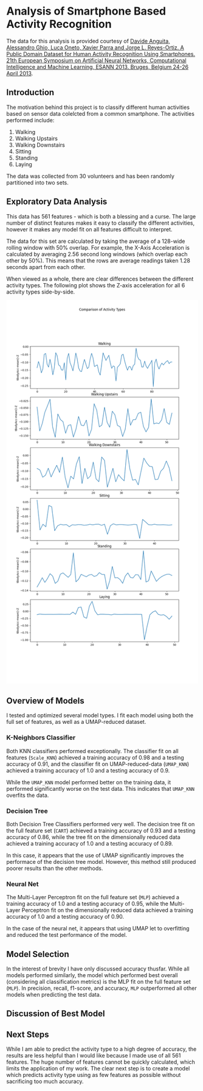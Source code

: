 # Analysis of Smartphone Based Activity Recognition 

The data for this analysis is provided courtesy of [Davide Anguita, Alessandro Ghio, Luca Oneto, Xavier Parra and Jorge L. Reyes-Ortiz. A Public Domain Dataset for Human Activity Recognition Using Smartphones. 21th European Symposium on Artificial Neural Networks, Computational Intelligence and Machine Learning, ESANN 2013. Bruges, Belgium 24-26 April 2013](https://archive.ics.uci.edu/dataset/240/human+activity+recognition+using+smartphones). 

## Introduction 

The motivation behind this project is to classify different human activities based on sensor data colelcted from a common smartphone. The activities performed include: 

1. Walking 
2. Walking Upstairs 
3. Walking Downstairs 
4. Sitting 
5. Standing 
6. Laying 

The data was collected from 30 volunteers and has been randomly partitioned into two sets. 


## Exploratory Data Analysis 

This data has $561$ features - which is both a blessing and a curse. The large number of distinct features makes it easy to classify the different activities, however it makes any model fit on all features difficult to interpret. 

The data for this set are calculated by taking the average of a $128$-wide rolling window with $50\%$ overlap. For example, the X-Axis Acceleration is calculated by averaging $2.56$ second long windows (which overlap each other by $50\%$). This means that the rows are average readings taken $1.28$ seconds apart from each other. 

When viewed as a whole, there are clear differences between the different activity types. The following plot shows the Z-axis acceleration for all 6 activity types side-by-side. 

<!-- Insert image of activity plots -->
![Z-axis acceleration for all activities](/images/Activities.png)




## Overview of Models 

I tested and optimized several model types. I fit each model using both the full set of features, as well as a UMAP-reduced dataset. 

### K-Neighbors Classifier 

Both KNN classifiers performed exceptionally. The classifier fit on all features (`Scale_KNN`) achieved a training accuracy of $0.98$ and a testing accuracy of $0.91$, and the classifier fit on UMAP-reduced-data (`UMAP_KNN`) achieved a training accuracy of $1.0$ and a testing accuracy of $0.9$. 

While the `UMAP_KNN` model performed better on the training data, it performed significantly worse on the test data. This indicates that `UMAP_KNN` overfits the data. 

### Decision Tree 

Both Decision Tree Classifiers performed very well. The decision tree fit on the full feature set (`CART`) achieved a training accuracy of $0.93$ and a testing accuracy of $0.86$, while the tree fit on the dimensionally reduced data achieved a training accuracy of $1.0$ and a testing accuracy of $0.89$. 

In this case, it appears that the use of UMAP significantly improves the performace of the decision tree model. However, this method still produced poorer results than the other methods. 

### Neural Net 

The Multi-Layer Perceptron fit on the full feature set (`MLP`) achieved a training accuracy of $1.0$ and a testing accuracy of $0.95$, while the Multi-Layer Perceptron fit on the dimensionally reduced data achieved a training accuracy of $1.0$ and a testing accuracy of $0.90$. 

In the case of the neural net, it appears that using UMAP let to overfitting and reduced the test performance of the model. 


## Model Selection 

In the interest of brevity I have only discussed accuracy thusfar. While all models performed similarly, the model which performed best overall (considering all classification metrics) is the MLP fit on the full feature set (`MLP`). In precision, recall, f1-score, and accuracy, `MLP` outperformed all other models when predicting the test data. 


## Discussion of Best Model 




## Next Steps 

While I am able to predict the activity type to a high degree of accuracy, the results are less helpful than I would like because I made use of all $561$ features. The huge number of features cannot be quickly calculated, which limits the application of my work. The clear next step is to create a model which predicts activity type using as few features as possible without sacrificing too much accuracy. 
